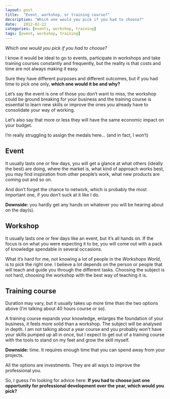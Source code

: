 ```yaml
---
layout: post
title:  "Event, workshop, or training course?"
decsription: "Which one would you pick if you had to choose?"
date:   2012-02-21
categories: [events, workshop, training]
tags: [event, workshop, training]
---
```

_Which one would you pick if you had to choose?_

I know it would be ideal to go to events, participate in workshops and take training courses constantly and frequently, but the reality is that costs and time are not always making it easy.

Sure they have different purposes and different outcomes, but if you had time to pick one only, **which one would it be and why?**

Let’s say the event is one of those you don’t want to miss, the workshop could be ground breaking for your business and the training course is essential to learn new skills or improve the ones you already have to consolidate your way of working.

Let’s also say that more or less they will have the same economic impact on your budget.

I’m really struggling to assign the medals here… (and in fact, I won’t)

<h2>Event</h2>

It usually lasts one or few days, you will get a glance at what others (ideally the best) are doing, where the market is, what kind of approach works best, you may find inspiration from other people’s work, what new products are coming out and so on.

And don’t forget the chance to network, which is probably the most important one, if you don’t suck at it like I do.

**Downside:** you hardly get any hands on whatever you will be hearing about on the day(s).

<h2>Workshop</h2>

It usually lasts one or few days like an event, but it’s all hands on. If the focus is on what you were expecting it to be, you will come out with a pack of knowledge spendable in several occasions.

What it’s hard for me, not knowing a lot of people in the _Workshops World_, is to pick the right one. I believe a lot depends on the person or people that will teach and guide you through the different tasks.
Choosing the subject is not hard, choosing the workshop with the best way of teaching it is.

<h2>Training course</h2>

Duration may vary, but it usually takes up more time than the two options above (I’m talking about 40 hours course or so).

A training course expands your knowledge, enlarges the foundation of your business, it feels more solid than a workshop.
The subject will be analysed in depth. I am not talking about a year course and you probably won’t have your skills pumped up all in once, but I expect to get out of a training course with the tools to stand on my feet and grow the skill myself.

**Downside:** time. It requires enough time that you can spend away from your projects.

All the options are investments. They are all ways to improve the professional you.

So, I guess I’m looking for advice here: **If you had to choose just one opportunity for professional development over the year, which would you pick?**